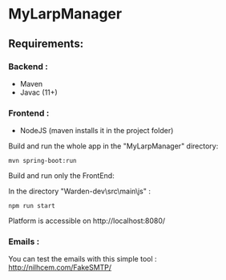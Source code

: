 # MyLarpManager

## Requirements:

### Backend :
* Maven
* Javac (11+)

### Frontend :
* NodeJS (maven installs it in the project folder)

Build and run the whole app in the "MyLarpManager" directory:

`mvn spring-boot:run`

Build and run only the FrontEnd:

In the directory "Warden-dev\src\main\js" :

`npm run start`

Platform is accessible on http://localhost:8080/

### Emails :
You can test the emails with this simple tool : http://nilhcem.com/FakeSMTP/
